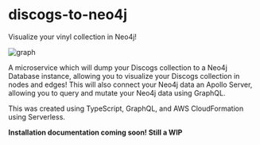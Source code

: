 # discogs-to-neo4j
Visualize your vinyl collection in Neo4j! 

![graph](https://user-images.githubusercontent.com/59669570/175819940-d5860e49-43ed-466f-82a2-bad3c6592f36.png)

A microservice which will dump your Discogs collection to a Neo4j Database instance, allowing you to visualize your Discogs collection in nodes and edges! This will also connect your Neo4j data an Apollo Server, allowing you to query and mutate your Neo4j data using GraphQL. 

This was created using TypeScript, GraphQL, and AWS CloudFormation using Serverless. 

**Installation documentation coming soon! Still a WIP**